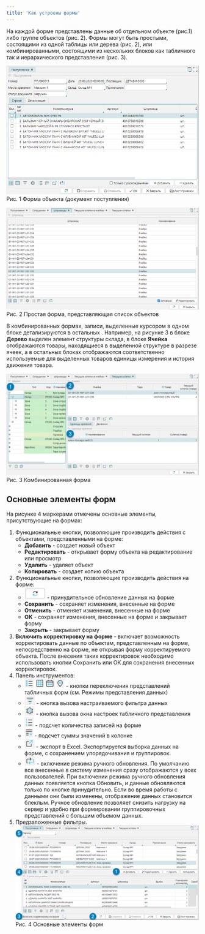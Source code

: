 ```yaml
---
title: 'Как устроены формы'
---
```


На каждой форме представлены данные об отдельном объекте (рис.1) либо группе объектов (рис. 2). Формы могут быть простыми, состоящими из одной таблицы или дерева (рис. 2), или комбинированными, состоящими из нескольких блоков как табличного так и иерархического представления (рис. 3). 

![Форма объекта (документ поступления)](img/forms1.png)    
Рис. 1 Форма объекта (документ поступления)

![Простая форма представляющая список объектов](img/forms2.png)   
Рис. 2 Простая форма, представляющая список объектов

В комбинированных формах, записи, выделенные курсором в одном блоке детализируются в остальных . Например, на рисунке 3 в блоке **Дерево** выделен элемент структуры склада, в блоке **Ячейка** отображаются товары, находящиеся в выделенной структуре в разрезе ячеек, а в остальных блоках отображаются соответственно используемые для выделенных товаров единицы измерения и история движения товара.

![ПКомбинированная форма ](img/forms3.png)    
Рис. 3 Комбинированная форма 

## Основные элементы форм
На рисунке 4 маркерами отмечены основные элементы, присутствующие на формах:
1. Функциональные кнопки, позволяющие производить действия с объектами, представленными на форме:
   - **Добавить** - создает новый объект
   - **Редактировать** - открывает форму объекта на редактирование или просмотр
   - **Удалить** - удаляет объект
   - **Копировать** - создает копию объекта
2. Функциональные кнопки, позволяющие производить действия на форме:
   - ![](../img/ico_update.png) - принудительное обновление данных на форме
   - **Сохранить** - сохраняет изменения, внесенные на форме
   - **Отменить** - отменяет изменения, внесенные на форме
   - **ОК** - сохраняет изменения, внесенные на форме и закрывает форму
   - **Закрыть** - закрывает форму
3. **Включить корректировку на форме** - включает возможность корректировать данные по объектам, представленным на форме, непосредственно на форме, не открывая форму корректируемого объекта. После внесения таких корректировок необходимо использовать кнопки Сохранить или ОК  для сохранения внесенных корректировок.
4. Панель инструментов:
   - ![](../img/ico_vision_data1.png) ![](../img/ico_table_svod.png) ![](../img/ico_calendar.png) ![](../img/ico_karta.png) - кнопки переключения представлений табличных форм (см. Режимы представления данных)
   - ![](../img/ico_filter.png) - кнопка вызова настраиваемого фильтра данных
   - ![](../img/ico_set_grid.png) - кнопка вызова окна настроек табличного представления
   - ![](../img/ico_count_records.png) - подсчет количества записей на форме
   - ![](../img/ico_calc_sum.png) - подсчет суммы значений в колонке
   - ![](../img/ico_export_xls.png) - экспорт в Excel. Экспортируется выборка данных на форме, с сохранением упорядочивания и группировок. 
   - ![](../img/ico_hand_update.png) - включение режима ручного обновления. По умолчанию все внесенные в систему изменения сразу отображаются у всех пользователей. При включении режима ручного обновления данных появляется кнопка Обновить, и данные обновляются только по кнопке принудительно. Если во время работы с данными они были изменены, отображение данных становится блеклым. Ручное обновление позволяет снизить нагрузку на сервер и удобно при формировании группировочных представлений с большим объемом данных.
5. Предзаложенные фильтры.
![ПКомбинированная форма ](img/forms4.png)    
   Рис. 4 Основные элементы форм


